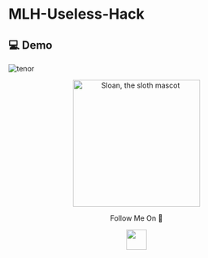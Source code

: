 # MLH-Useless-Hack

## 💻 Demo 

![tenor](https://user-images.githubusercontent.com/68494604/123945472-ce688480-d9bb-11eb-9b7f-fe5de63e1940.gif)

<p align="center">
  <img alt="Sloan, the sloth mascot" width="250px" src="https://user-images.githubusercontent.com/68494604/120436157-39627380-c39c-11eb-89cf-58089fb1032d.gif">
   <br>
</p>

<p align="center">
  Follow Me On 🧐
</p>
<p align="center">
  <a href="https://www.instagram.com/adityamangal/">
    <img src="http://clipart-library.com/images_k/instagram-png-transparent/instagram-png-transparent-16.png" width="40" height="40">
    </a>
</p>
